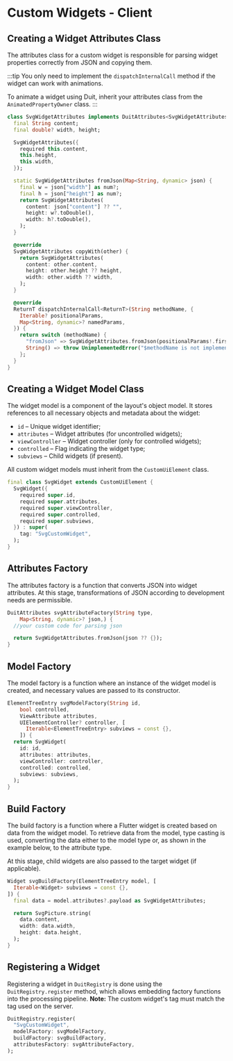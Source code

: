 # Custom Widgets - Client

## Creating a Widget Attributes Class

The attributes class for a custom widget is responsible for parsing widget properties correctly from JSON and copying them.

:::tip
You only need to implement the `dispatchInternalCall` method if the widget can work with animations.

To animate a widget using Duit, inherit your attributes class from the `AnimatedPropertyOwner` class.
:::

```dart
class SvgWidgetAttributes implements DuitAttributes<SvgWidgetAttributes> {
  final String content;
  final double? width, height;

  SvgWidgetAttributes({
    required this.content,
    this.height,
    this.width,
  });

  static SvgWidgetAttributes fromJson(Map<String, dynamic> json) {
    final w = json["width"] as num?;
    final h = json["height"] as num?;
    return SvgWidgetAttributes(
      content: json["content"] ?? "",
      height: w?.toDouble(),
      width: h?.toDouble(),
    );
  }

  @override
  SvgWidgetAttributes copyWith(other) {
    return SvgWidgetAttributes(
      content: other.content,
      height: other.height ?? height,
      width: other.width ?? width,
    );
  }

  @override
  ReturnT dispatchInternalCall<ReturnT>(String methodName, {
    Iterable? positionalParams,
    Map<String, dynamic>? namedParams,
  }) {
    return switch (methodName) {
      "fromJson" => SvgWidgetAttributes.fromJson(positionalParams!.first) as ReturnT,
      String() => throw UnimplementedError("$methodName is not implemented"),
    };
  }
}
```

## Creating a Widget Model Class

The widget model is a component of the layout's object model. It stores references to all necessary objects and metadata about the widget:

- `id` – Unique widget identifier;
- `attributes` – Widget attributes (for uncontrolled widgets);
- `viewController` – Widget controller (only for controlled widgets);
- `controlled` – Flag indicating the widget type;
- `subviews` – Child widgets (if present).

All custom widget models must inherit from the `CustomUiElement` class.

```dart
final class SvgWidget extends CustomUiElement {
  SvgWidget({
    required super.id,
    required super.attributes,
    required super.viewController,
    required super.controlled,
    required super.subviews,
  }) : super(
    tag: "SvgCustomWidget",
  );
}

```

## Attributes Factory

The attributes factory is a function that converts JSON into widget attributes. At this stage, transformations of JSON according to development needs are permissible.

```dart
DuitAttributes svgAttributeFactory(String type,
    Map<String, dynamic>? json,) {
  //your custom code for parsing json

  return SvgWidgetAttributes.fromJson(json ?? {});
}
```

## Model Factory

The model factory is a function where an instance of the widget model is created, and necessary values are passed to its constructor.

```dart
ElementTreeEntry svgModelFactory(String id,
    bool controlled,
    ViewAttribute attributes,
    UIElementController? controller, [
      Iterable<ElementTreeEntry> subviews = const {},
    ]) {
  return SvgWidget(
    id: id,
    attributes: attributes,
    viewController: controller,
    controlled: controlled,
    subviews: subviews,
  );
}
```

## Build Factory

The build factory is a function where a Flutter widget is created based on data from the widget model. To retrieve data from the model, type casting is used, converting the data either to the model type or, as shown in the example below, to the attribute type.

At this stage, child widgets are also passed to the target widget (if applicable).

```dart
Widget svgBuildFactory(ElementTreeEntry model, [
  Iterable<Widget> subviews = const {},
]) {
  final data = model.attributes?.payload as SvgWidgetAttributes;

  return SvgPicture.string(
    data.content,
    width: data.width,
    height: data.height,
  );
}
```

## Registering a Widget

Registering a widget in `DuitRegistry` is done using the `DuitRegistry.register` method, which allows embedding factory functions into the processing pipeline. **Note:** The custom widget's tag must match the tag used on the server.

```dart
DuitRegistry.register(
  "SvgCustomWidget",
  modelFactory: svgModelFactory,
  buildFactory: svgBuildFactory,
  attributesFactory: svgAttributeFactory,
);
```
